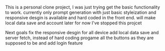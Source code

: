 This is a personal clone project, I was just trying get the basic functionality to work. 
currently only prompt generation with just basic styleization and responsive desgin is available and hard coded in the front end.
will make local data save and account later 
for now I've stopped this projcet 

Next goals
  fix the responsive desgin for all device 
  add local data save and server fetch, instead of hard coding 
  progame all the buttons as they are supposed to be 
  and add login feature 
